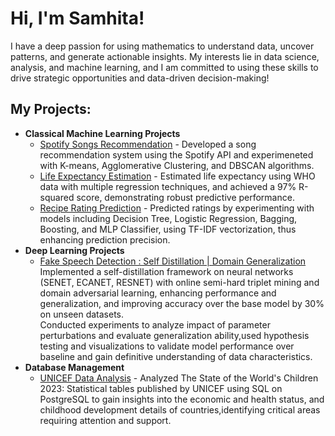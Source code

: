 <h1>Hi, I'm Samhita! </h1>
<p>I have a deep passion for using mathematics to understand data, uncover patterns, and generate actionable insights. My interests lie in data science, analysis, and machine learning, and I am committed to using these skills to drive strategic opportunities and data-driven decision-making!</p>

  <h2>My Projects:</h2>

- <b>Classical Machine Learning Projects</b>
  - [Spotify Songs Recommendation](https://github.com/sam-897/classical_ml/tree/main/song_recommendation) - Developed a song recommendation system using the Spotify API and experimeneted with K-means, Agglomerative Clustering, and DBSCAN algorithms.
  - [Life Expectancy Estimation](https://github.com/sam-897/classical_ml/tree/main/types_of_regression) - Estimated life expectancy using WHO data with multiple regression techniques, and achieved a 97\% R-squared score, demonstrating robust predictive performance.
  - [Recipe Rating Prediction](https://github.com/sam-897/classical_ml/tree/main/recipe_rating_prediction) - Predicted ratings by experimenting with models including Decision Tree, Logistic Regression, Bagging, Boosting, and MLP Classifier, using TF-IDF vectorization, thus enhancing prediction precision.
- <b>Deep Learning Projects</b>
  - [Fake Speech Detection : Self Distillation | Domain Generalization](https://github.com/sam-897/self_distillation_domain_generalization/tree/main)
    Implemented a self-distillation framework on neural networks (SENET, ECANET, RESNET) with online semi-hard triplet mining and domain adversarial learning, enhancing performance and generalization, and improving accuracy over the base model by 30\% on unseen datasets.
    <br> Conducted experiments to analyze impact of parameter perturbations and evaluate generalization ability,used hypothesis testing and visualizations to validate model performance over baseline and gain definitive understanding of data characteristics.
- <b>Database Management</b>
  - [UNICEF Data Analysis](https://github.com/sam-897/unicef_sql_analysis/tree/main) - Analyzed The State of the World's Children 2023: Statistical tables published by UNICEF using SQL on PostgreSQL to gain insights into the economic and health status, and childhood development details of countries,identifying critical areas requiring attention and support.
